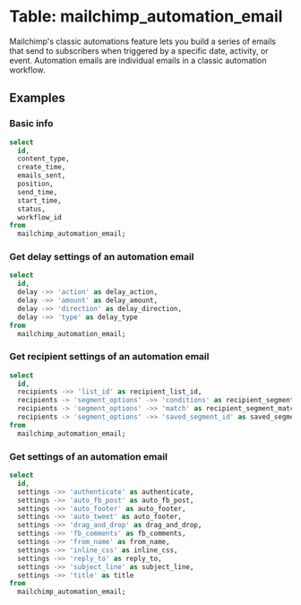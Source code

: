 # Table: mailchimp_automation_email

Mailchimp's classic automations feature lets you build a series of emails that send to subscribers when triggered by a specific date, activity, or event. Automation emails are individual emails in a classic automation workflow.

## Examples

### Basic info

```sql
select
  id,
  content_type,
  create_time,
  emails_sent,
  position,
  send_time,
  start_time,
  status,
  workflow_id
from
  mailchimp_automation_email;
```

### Get delay settings of an automation email

```sql
select
  id,
  delay ->> 'action' as delay_action,
  delay ->> 'amount' as delay_amount,
  delay ->> 'direction' as delay_direction,
  delay ->> 'type' as delay_type
from
  mailchimp_automation_email;
```

### Get recipient settings of an automation email

```sql
select
  id,
  recipients ->> 'list_id' as recipient_list_id,
  recipients -> 'segment_options' ->> 'conditions' as recipient_segment_conditions,
  recipients -> 'segment_options' ->> 'match' as recipient_segment_match,
  recipients -> 'segment_options' ->> 'saved_segment_id' as saved_segment_id
from
  mailchimp_automation_email;
```

### Get settings of an automation email

```sql
select
  id,
  settings ->> 'authenticate' as authenticate,
  settings ->> 'auto_fb_post' as auto_fb_post,
  settings ->> 'auto_footer' as auto_footer,
  settings ->> 'auto_tweet' as auto_footer,
  settings ->> 'drag_and_drop' as drag_and_drop,
  settings ->> 'fb_comments' as fb_comments,
  settings ->> 'from_name' as from_name,
  settings ->> 'inline_css' as inline_css,
  settings ->> 'reply_to' as reply_to,
  settings ->> 'subject_line' as subject_line,
  settings ->> 'title' as title
from
  mailchimp_automation_email;
```
